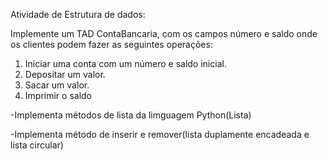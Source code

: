 Atividade de Estrutura de dados:

  Implemente um TAD ContaBancaria, com os campos número e saldo onde os clientes podem fazer as seguintes operações:
  1. Iniciar uma conta com um número e saldo inicial.
  2. Depositar um valor.
  3. Sacar um valor.
  4. Imprimir o saldo

-Implementa métodos de lista da limguagem Python(Lista)

-Implementa método de inserir e remover(lista duplamente encadeada e lista circular)

